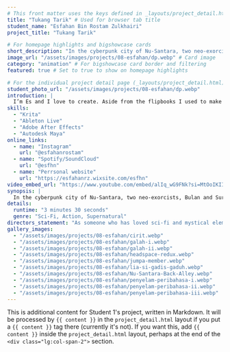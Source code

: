 ```yaml
---
# This front matter uses the keys defined in _layouts/project_detail.html
title: "Tukang Tarik" # Used for browser tab title
student_name: "Esfahan Bin Rostam Zulkhairi"
project_title: "Tukang Tarik"

# For homepage highlights and bigshowcase cards
short_description: "In the cyberpunk city of Nu-Santara, two neo-exorcists, Bulan and Suria, cleanse the streets of malevolent spirits."
image_url: "/assets/images/projects/08-esfahan/dp.webp" # Card image
category: "animation" # For bigshowcase card border and filtering
featured: true # Set to true to show on homepage highlights

# For the individual project detail page (_layouts/project_detail.html)
student_photo_url: "/assets/images/projects/08-esfahan/dp.webp"
introduction: |
  I’m Es and I love to create. Aside from the flipbooks I used to make in primary school, I started digital art by designing album covers for my Spotify releases. As someone who loves expressing himself, animation and digital art have become another outlet for me to share my ideas with others. I hope to be able to do it forever.
skills:
  - "Krita"
  - "Ableton Live"
  - "Adobe After Effects"
  - "Autodesk Maya"
online_links:
  - name: "Instagram"
    url: "@esfahanrostam"
  - name: "Spotify/SoundCloud"
    url: "@esfhn"
  - name: "Perrsonal website"
    url: "https://esfahanrz.wixsite.com/esfhn"
video_embed_url: "https://www.youtube.com/embed/alIq_wG9FNk?si=MtOoIKIImIkR8djl"
synopsis: |
  In the cyberpunk city of Nu-Santara, two neo-exorcists, Bulan and Suria, cleanse the streets of malevolent spirits. When a powerful entity threatens to possess one of them, the duo must rely on their bond to banish it and save their own souls.
details:
  runtime: "3 minutes 30 seconds"
  genre: "Sci-Fi, Action, Supernatural"
directors_statement: "As someone who has loved sci-fi and mystical elements my whole life, I wanted to create a story that implemented those genres within a local setting. I made it a point to give my characters Malay names as well as having the dialogue in Malay. I wanted to explore what a world that intertwined superstition with technology would look like and that is how I ended up with my animation."
gallery_images:
  - "/assets/images/projects/08-esfahan/cirit.webp"
  - "/assets/images/projects/08-esfahan/galah-i.webp"
  - "/assets/images/projects/08-esfahan/galah-ii.webp"
  - "/assets/images/projects/08-esfahan/headspace-redux.webp"
  - "/assets/images/projects/08-esfahan/jumpa-member.webp"
  - "/assets/images/projects/08-esfahan/lia-si-gadis-gaduh.webp"
  - "/assets/images/projects/08-esfahan/Nu-Santara-Back-Alley.webp"
  - "/assets/images/projects/08-esfahan/penyelam-peribahasa-i.webp"
  - "/assets/images/projects/08-esfahan/penyelam-peribahasa-ii.webp"
  - "/assets/images/projects/08-esfahan/penyelam-peribahasa-iii.webp"
---
```

<!-- You can add more content here in Markdown if needed, it will appear after the gallery -->
This is additional content for Student 1's project, written in Markdown.
It will be processed by `{{ content }}` in the `project_detail.html` layout if you put a `{{ content }}` tag there (currently it's not).
If you want this, add `{{ content }}` inside the `project_detail.html` layout, perhaps at the end of the `<div class="lg:col-span-2">` section.